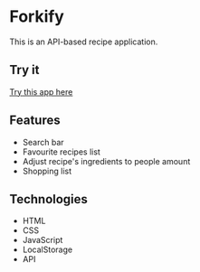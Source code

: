 # Forkify
This is an API-based recipe application.
## Try it
[Try this app here](https://krywa5.github.io/forkify/)
## Features
* Search bar
* Favourite recipes list
* Adjust recipe's ingredients to people amount
* Shopping list
## Technologies
* HTML
* CSS
* JavaScript
* LocalStorage
* API
